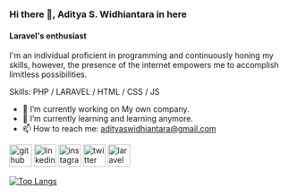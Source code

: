 ### Hi there 👋, Aditya S. Widhiantara in here
#### Laravel's enthusiast
I'm an individual proficient in programming and continuously honing my skills, however, the presence of the internet empowers me to accomplish limitless possibilities.

Skills: PHP / LARAVEL / HTML / CSS / JS

- 🔭 I’m currently working on My own company.
- 🌱 I’m currently learning and learning anymore.
- 📫 How to reach me: adityaswidhiantara@gmail.com


[<img src='https://cdn.jsdelivr.net/npm/simple-icons@3.0.1/icons/github.svg' alt='github' height='40'>](https://github.com/adith-widhiantara)  [<img src='https://cdn.jsdelivr.net/npm/simple-icons@3.0.1/icons/linkedin.svg' alt='linkedin' height='40'>](https://www.linkedin.com/in/aditya-s-widhiantara/)  [<img src='https://cdn.jsdelivr.net/npm/simple-icons@3.0.1/icons/instagram.svg' alt='instagram' height='40'>](https://www.instagram.com/adithwidhiantara/)  [<img src='https://cdn.jsdelivr.net/npm/simple-icons@3.0.1/icons/twitter.svg' alt='twitter' height='40'>](https://twitter.com/aditlain)  [<img src='https://cdn.jsdelivr.net/npm/simple-icons@3.0.1/icons/laravel.svg' alt='laravel' height='40'>](laravel)

[![Top Langs](https://github-readme-stats.vercel.app/api/top-langs/?username=adith-widhiantara)](https://github.com/anuraghazra/github-readme-stats)
